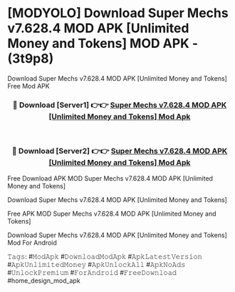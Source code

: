 # [MODYOLO] Download Super Mechs v7.628.4 MOD APK [Unlimited Money and Tokens] MOD APK - (3t9p8)
Download Super Mechs v7.628.4 MOD APK [Unlimited Money and Tokens] Free Mod APK

<div align="center">
<h3>🔴 Download [Server1] 👉👉 <a href="https://apk-comot.site?title=Super_Mechs_v7.628.4_MOD_APK_[Unlimited_Money_and_Tokens]">Super Mechs v7.628.4 MOD APK [Unlimited Money and Tokens] Mod Apk</a></h3><br>

<h3>🔴 Download [Server2] 👉👉 <a href="https://apk-comot.site?title=Super_Mechs_v7.628.4_MOD_APK_[Unlimited_Money_and_Tokens]">Super Mechs v7.628.4 MOD APK [Unlimited Money and Tokens] Mod Apk</a></h3>
</div>


Free Download APK MOD Super Mechs v7.628.4 MOD APK [Unlimited Money and Tokens]

Download Super Mechs v7.628.4 MOD APK [Unlimited Money and Tokens] 

Free APK MOD Super Mechs v7.628.4 MOD APK [Unlimited Money and Tokens] 

Download Super Mechs v7.628.4 MOD APK [Unlimited Money and Tokens] Mod For Android

𝚃𝚊𝚐𝚜: #𝙼𝚘𝚍𝙰𝚙𝚔 #𝙳𝚘𝚠𝚗𝚕𝚘𝚊𝚍𝙼𝚘𝚍𝙰𝚙𝚔 #𝙰𝚙𝚔𝙻𝚊𝚝𝚎𝚜𝚝𝚅𝚎𝚛𝚜𝚒𝚘𝚗 #𝙰𝚙𝚔𝚄𝚗𝚕𝚒𝚖𝚒𝚝𝚎𝚍𝙼𝚘𝚗𝚎𝚢 #𝙰𝚙𝚔𝚄𝚗𝚕𝚘𝚌𝚔𝙰𝚕𝚕 #𝙰𝚙𝚔𝙽𝚘𝙰𝚍𝚜 #𝚄𝚗𝚕𝚘𝚌𝚔𝙿𝚛𝚎𝚖𝚒𝚞𝚖 #𝙵𝚘𝚛𝙰𝚗𝚍𝚛𝚘𝚒𝚍 #𝙵𝚛𝚎𝚎𝙳𝚘𝚠𝚗𝚕𝚘𝚊𝚍 #home_design_mod_apk